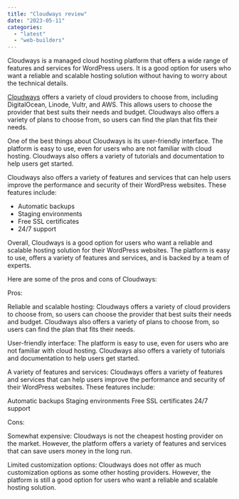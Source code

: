 ```yaml
---
title: "Cloudways review"
date: "2023-05-11"
categories: 
  - "latest"
  - "web-builders"
---
```


Cloudways is a managed cloud hosting platform that offers a wide range of features and services for WordPress users. It is a good option for users who want a reliable and scalable hosting solution without having to worry about the technical details.

[Cloudways](https://www.cloudways.com/en/) offers a variety of cloud providers to choose from, including DigitalOcean, Linode, Vultr, and AWS. This allows users to choose the provider that best suits their needs and budget. Cloudways also offers a variety of plans to choose from, so users can find the plan that fits their needs.

One of the best things about Cloudways is its user-friendly interface. The platform is easy to use, even for users who are not familiar with cloud hosting. Cloudways also offers a variety of tutorials and documentation to help users get started.

Cloudways also offers a variety of features and services that can help users improve the performance and security of their WordPress websites. These features include:

- Automatic backups
- Staging environments
- Free SSL certificates
- 24/7 support

Overall, Cloudways is a good option for users who want a reliable and scalable hosting solution for their WordPress websites. The platform is easy to use, offers a variety of features and services, and is backed by a team of experts.

Here are some of the pros and cons of Cloudways:

Pros:

Reliable and scalable hosting: Cloudways offers a variety of cloud providers to choose from, so users can choose the provider that best suits their needs and budget. Cloudways also offers a variety of plans to choose from, so users can find the plan that fits their needs.

User-friendly interface: The platform is easy to use, even for users who are not familiar with cloud hosting. Cloudways also offers a variety of tutorials and documentation to help users get started.

A variety of features and services: Cloudways offers a variety of features and services that can help users improve the performance and security of their WordPress websites. These features include:

Automatic backups Staging environments Free SSL certificates 24/7 support

Cons:

Somewhat expensive: Cloudways is not the cheapest hosting provider on the market. However, the platform offers a variety of features and services that can save users money in the long run.

Limited customization options: Cloudways does not offer as much customization options as some other hosting providers. However, the platform is still a good option for users who want a reliable and scalable hosting solution.

